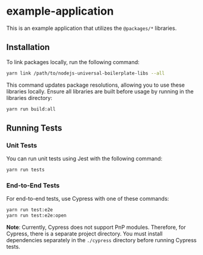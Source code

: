 # example-application

This is an example application that utilizes the `@packages/*` libraries.


## Installation

To link packages locally, run the following command:

```bash
yarn link /path/to/nodejs-universal-boilerplate-libs --all
```

This command updates package resolutions, allowing you to use these libraries locally. Ensure all libraries are built before usage by running in the libraries directory:

```bash
yarn run build:all
```

## Running Tests

### Unit Tests

You can run unit tests using Jest with the following command:

```bash
yarn run tests
```

### End-to-End Tests

For end-to-end tests, use Cypress with one of these commands:

```bash
yarn run test:e2e
yarn run test:e2e:open
```

**Note**: Currently, Cypress does not support PnP modules. Therefore, for Cypress, there is a separate project directory. You must install dependencies separately in the `./cypress` directory before running Cypress tests.

